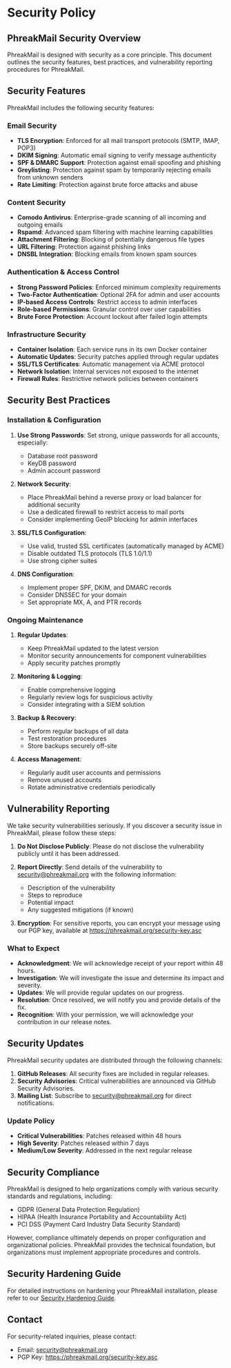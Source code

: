 # Security Policy

## PhreakMail Security Overview

PhreakMail is designed with security as a core principle. This document outlines the security features, best practices, and vulnerability reporting procedures for PhreakMail.

## Security Features

PhreakMail includes the following security features:

### Email Security

- **TLS Encryption**: Enforced for all mail transport protocols (SMTP, IMAP, POP3)
- **DKIM Signing**: Automatic email signing to verify message authenticity
- **SPF & DMARC Support**: Protection against email spoofing and phishing
- **Greylisting**: Protection against spam by temporarily rejecting emails from unknown senders
- **Rate Limiting**: Protection against brute force attacks and abuse

### Content Security

- **Comodo Antivirus**: Enterprise-grade scanning of all incoming and outgoing emails
- **Rspamd**: Advanced spam filtering with machine learning capabilities
- **Attachment Filtering**: Blocking of potentially dangerous file types
- **URL Filtering**: Protection against phishing links
- **DNSBL Integration**: Blocking emails from known spam sources

### Authentication & Access Control

- **Strong Password Policies**: Enforced minimum complexity requirements
- **Two-Factor Authentication**: Optional 2FA for admin and user accounts
- **IP-based Access Controls**: Restrict access to admin interfaces
- **Role-based Permissions**: Granular control over user capabilities
- **Brute Force Protection**: Account lockout after failed login attempts

### Infrastructure Security

- **Container Isolation**: Each service runs in its own Docker container
- **Automatic Updates**: Security patches applied through regular updates
- **SSL/TLS Certificates**: Automatic management via ACME protocol
- **Network Isolation**: Internal services not exposed to the internet
- **Firewall Rules**: Restrictive network policies between containers

## Security Best Practices

### Installation & Configuration

1. **Use Strong Passwords**: Set strong, unique passwords for all accounts, especially:
   - Database root password
   - KeyDB password
   - Admin account password

2. **Network Security**:
   - Place PhreakMail behind a reverse proxy or load balancer for additional security
   - Use a dedicated firewall to restrict access to mail ports
   - Consider implementing GeoIP blocking for admin interfaces

3. **SSL/TLS Configuration**:
   - Use valid, trusted SSL certificates (automatically managed by ACME)
   - Disable outdated TLS protocols (TLS 1.0/1.1)
   - Use strong cipher suites

4. **DNS Configuration**:
   - Implement proper SPF, DKIM, and DMARC records
   - Consider DNSSEC for your domain
   - Set appropriate MX, A, and PTR records

### Ongoing Maintenance

1. **Regular Updates**:
   - Keep PhreakMail updated to the latest version
   - Monitor security announcements for component vulnerabilities
   - Apply security patches promptly

2. **Monitoring & Logging**:
   - Enable comprehensive logging
   - Regularly review logs for suspicious activity
   - Consider integrating with a SIEM solution

3. **Backup & Recovery**:
   - Perform regular backups of all data
   - Test restoration procedures
   - Store backups securely off-site

4. **Access Management**:
   - Regularly audit user accounts and permissions
   - Remove unused accounts
   - Rotate administrative credentials periodically

## Vulnerability Reporting

We take security vulnerabilities seriously. If you discover a security issue in PhreakMail, please follow these steps:

1. **Do Not Disclose Publicly**: Please do not disclose the vulnerability publicly until it has been addressed.

2. **Report Directly**: Send details of the vulnerability to security@phreakmail.org with the following information:
   - Description of the vulnerability
   - Steps to reproduce
   - Potential impact
   - Any suggested mitigations (if known)

3. **Encryption**: For sensitive reports, you can encrypt your message using our PGP key, available at https://phreakmail.org/security-key.asc

### What to Expect

- **Acknowledgment**: We will acknowledge receipt of your report within 48 hours.
- **Investigation**: We will investigate the issue and determine its impact and severity.
- **Updates**: We will provide regular updates on our progress.
- **Resolution**: Once resolved, we will notify you and provide details of the fix.
- **Recognition**: With your permission, we will acknowledge your contribution in our release notes.

## Security Updates

PhreakMail security updates are distributed through the following channels:

1. **GitHub Releases**: All security fixes are included in regular releases.
2. **Security Advisories**: Critical vulnerabilities are announced via GitHub Security Advisories.
3. **Mailing List**: Subscribe to security@phreakmail.org for direct notifications.

### Update Policy

- **Critical Vulnerabilities**: Patches released within 48 hours
- **High Severity**: Patches released within 7 days
- **Medium/Low Severity**: Addressed in the next regular release

## Security Compliance

PhreakMail is designed to help organizations comply with various security standards and regulations, including:

- GDPR (General Data Protection Regulation)
- HIPAA (Health Insurance Portability and Accountability Act)
- PCI DSS (Payment Card Industry Data Security Standard)

However, compliance ultimately depends on proper configuration and organizational policies. PhreakMail provides the technical foundation, but organizations must implement appropriate procedures and controls.

## Security Hardening Guide

For detailed instructions on hardening your PhreakMail installation, please refer to our [Security Hardening Guide](docs/security-hardening.md).

## Contact

For security-related inquiries, please contact:
- Email: security@phreakmail.org
- PGP Key: https://phreakmail.org/security-key.asc
